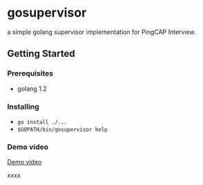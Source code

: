 # gosupervisor

a simple golang supervisor implementation for PingCAP Interview.

## Getting Started

### Prerequisites

- golang 1.2

### Installing

- `go install ./...`
- `$GOPATH/bin/gosupervisor help`

### Demo video

[Demo video](https://wkc-doc.oss-cn-shanghai.aliyuncs.com/20190405/gosupervisor_20190405.mp4)


xxxx